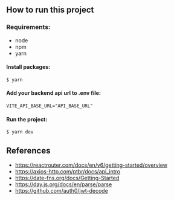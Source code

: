 ## How to run this project

### Requirements:

-   node
-   npm
-   yarn

#### Install packages:

```shell
$ yarn
```

#### Add your backend api url to .env file:

```text
VITE_API_BASE_URL="API_BASE_URL"
```

#### Run the project:

```shell
$ yarn dev
```

## References

-   https://reactrouter.com/docs/en/v6/getting-started/overview
-   https://axios-http.com/ptbr/docs/api_intro
-   https://date-fns.org/docs/Getting-Started
-   https://day.js.org/docs/en/parse/parse
-   https://github.com/auth0/jwt-decode
